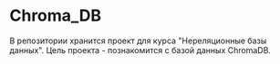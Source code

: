 # Chroma_DB

В репозитории хранится проект для курса "Нереляционные базы данных". Цель проекта - познакомится с базой данных ChromaDB.
